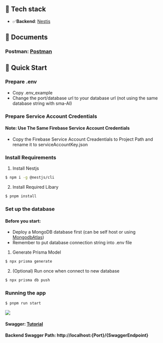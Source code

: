 ## 🔬 Tech stack
- ✅**Backend**: [Nestjs](https://github.com/nestjs/nest)

## 📒 Documents
### Postman: [Postman](https://www.postman.com/cloudy-shuttle-270324/workspace/sma-be)

## 📀 Quick Start
### Prepare .env
- Copy .env_example
- Change the port/database url to your database url (not using the same database string with sma-AI)
### Prepare Service Account Credentials
#### Note: Use The Same Firebase Service Account Credentials
- Copy the Firebase Service Account Creadentials to Project Path and rename it to serviceAccountKey.json
### Install Requirements
1. Install Nestjs
```bash
$ npm i -g @nestjs/cli
```
2. Install Required Libary
```bash
$ pnpm install
```

### Set up the database
#### Before you start: 
- Deploy a MongoDB database first (can be self host or using [MongodbAtlas](https://www.mongodb.com/atlas/database))
- Remember to put database connection string into .env file
1. Generate Prisma Model
```bash
$ npx prisma generate
```

2. (Optional) Run once when connect to new database
```bash
$ npx prisma db push
```

### Running the app

```bash
$ pnpm run start
```

<div>
<img src= "https://firebasestorage.googleapis.com/v0/b/sma-be.appspot.com/o/readme_smabackend.md%2FScreenshot%202024-04-05%20at%2014.55.42.png?alt=media&token=7d65ac60-d13e-483e-aeb5-01627c9fcaef">
</div>

#### Swagger: [Tutorial](https://swagger.io/resources/webinars/getting-started-with-swagger/)
#### Backend Swagger Path: http://localhost:{Port}/{SwaggerEndpoint}
